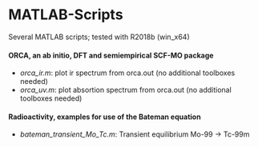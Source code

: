 # MATLAB-Scripts
Several MATLAB scripts; tested with R2018b (win_x64)

#### ORCA, an ab initio, DFT and semiempirical SCF-MO package

* _orca_ir.m_: plot ir spectrum from orca.out (no additional toolboxes needed)
* _orca_uv.m_: plot absortion spectrum from orca.out (no additional toolboxes needed)

#### Radioactivity, examples for use of the Bateman equation

* _bateman_transient_Mo_Tc.m_: Transient equilibrium Mo-99 -> Tc-99m
